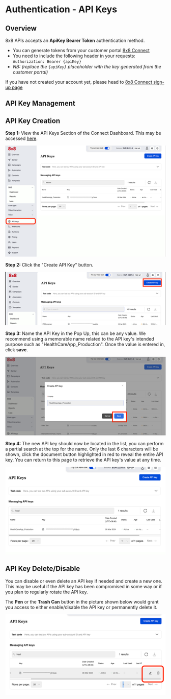 # Authentication - API Keys

## Overview

8x8 APIs accepts an **ApiKey Bearer Token** authentication method.

* You can generate tokens from your customer portal [8x8 Connect](https://connect.8x8.com/)
* You need to include the following header in your requests: `Authorization: Bearer {apiKey}`
* *NB: (replace the `{apiKey}` placeholder with the key generated from the customer portal)*

If you have not created your account yet, please head to [8x8 Connect sign-up page](https://connect.8x8.com/login/signup)

## API Key Management

## API Key Creation

**Step 1:** View the API Keys Section of the Connect Dashboard. This may be accessed [here](https://connect.8x8.com/messaging/api-keys).

![](../images/611133d-image.png)

**Step 2:** Click the "Create API Key" button.

![](../images/6dc9838-image.png)

**Step 3:** Name the API Key in the Pop Up, this can be any value. We recommend using a memorable name related to the API key's intended purpose such as "HealthCareApp\_Production". Once the value is entered in, click **save**.

![](../images/a5372f9-image.png)

**Step 4:** The new API key should now be located in the list, you can perform a partial search at the top for the name. Only the last 6 characters will be shown, click the document button highlighted in red to reveal the entire API key. You can return to this page to retrieve the API key's value at any time.

![](../images/9f50dec-image.png)


## API Key Delete/Disable

You can disable or even delete an API key if needed and create a new one. This may be useful if the API key has been compromised in some way or if you plan to regularly rotate the API key.

The **Pen** or the **Trash Can** button in the picture shown below would grant you access to either enable/disable the API key or permanently delete it.

![](../images/2e77274-image.png)
